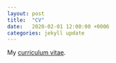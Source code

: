 ```yaml
---
layout: post
title:  "CV"
date:   2020-02-01 12:00:00 +0006
categories: jekyll update
---
```


My [curriculum vitae](https://github.com/hansbantilan/hansbantilan.github.io/files/4143221/cv.pdf).

